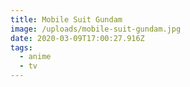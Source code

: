 ```yaml
---
title: Mobile Suit Gundam
image: /uploads/mobile-suit-gundam.jpg
date: 2020-03-09T17:00:27.916Z
tags:
  - anime
  - tv
---
```


